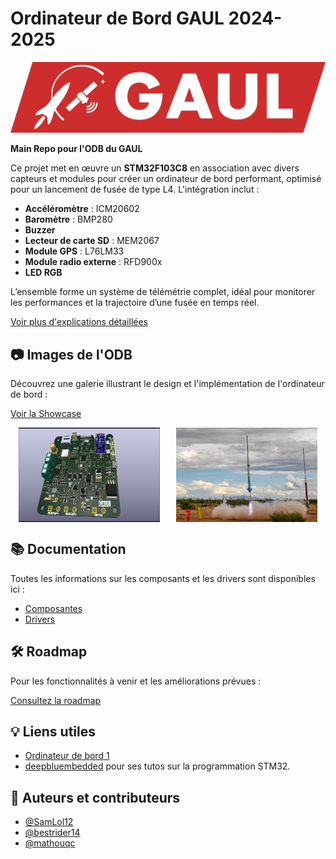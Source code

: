 # Ordinateur de Bord GAUL 2024-2025

![GAUL Banner](Documentation/GAUL/logo-full.webp)

**Main Repo pour l'ODB du GAUL**

Ce projet met en œuvre un **STM32F103C8** en association avec divers capteurs et modules pour créer un ordinateur de bord performant, optimisé pour un lancement de fusée de type L4. L'intégration inclut :

- **Accéléromètre** : ICM20602
- **Baromètre** : BMP280
- **Buzzer**
- **Lecteur de carte SD** : MEM2067
- **Module GPS** : L76LM33
- **Module radio externe** : RFD900x
- **LED RGB**

L’ensemble forme un système de télémétrie complet, idéal pour monitorer les performances et la trajectoire d’une fusée en temps réel.

[Voir plus d'explications détaillées](./Documentation/Explications.md)

## 📷 Images de l'ODB

Découvrez une galerie illustrant le design et l'implémentation de l'ordinateur de bord :

[Voir la Showcase](./Documentation/Showcase.md)

<div style="display: flex; justify-content: space-around;">
  <img src="./Documentation/Showcase/ODB1_PCB.png" alt="ODB1" width="45%">
  <img src="./Documentation/Showcase/Rocket_Launch.jpg" alt="Rocket Launch" width="45%">
</div>

## 📚 Documentation

Toutes les informations sur les composants et les drivers sont disponibles ici :

- [Composantes](./Documentation/Composantes.md)
- [Drivers](./Documentation/Drivers.md)

## 🛠 Roadmap

Pour les fonctionnalités à venir et les améliorations prévues :

[Consultez la roadmap](./Documentation/Roadmap.md)

## 💡 Liens utiles

- [Ordinateur de bord 1](https://github.com/GAULAvionique2023-2024/ODB1_Firmware)
- [deepbluembedded](https://deepbluembedded.com/stm32-arm-programming-tutorials/) pour ses tutos sur la programmation STM32.

## 👥 Auteurs et contributeurs

- [@SamLol12](https://github.com/SamLol12)
- [@bestrider14](https://github.com/bestrider14)
- [@mathouqc](https://github.com/mathouqc)
